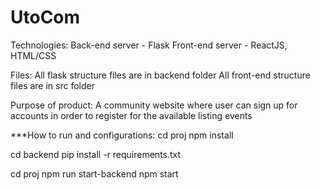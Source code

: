 # UtoCom

Technologies:
Back-end server - Flask
Front-end server - ReactJS, HTML/CSS

Files:
All flask structure files are in backend folder
All front-end structure files are in src folder

Purpose of product:
A community website where user can sign up for accounts in order to 
register for the available listing events



***How to run and configurations:
cd proj
npm install

cd backend
pip install -r requirements.txt

cd proj
npm run start-backend
npm start

